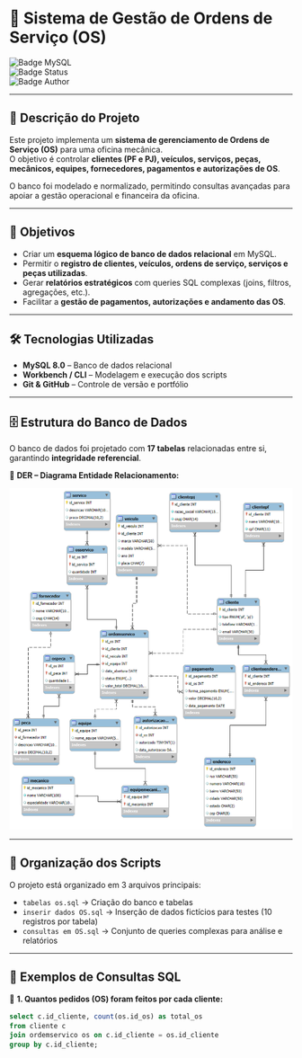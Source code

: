 # 🚗 Sistema de Gestão de Ordens de Serviço (OS)

![Badge MySQL](https://img.shields.io/badge/MySQL-8.0-blue?logo=mysql)  
![Badge Status](https://img.shields.io/badge/Status-Concluído-brightgreen)  
![Badge Author](https://img.shields.io/badge/Autor-Paulo%20João%20Dongosse-orange)

---

## 📌 Descrição do Projeto
Este projeto implementa um **sistema de gerenciamento de Ordens de Serviço (OS)** para uma oficina mecânica.  
O objetivo é controlar **clientes (PF e PJ), veículos, serviços, peças, mecânicos, equipes, fornecedores, pagamentos e autorizações de OS**.  

O banco foi modelado e normalizado, permitindo consultas avançadas para apoiar a gestão operacional e financeira da oficina.  

---

## 🎯 Objetivos
- Criar um **esquema lógico de banco de dados relacional** em MySQL.  
- Permitir o **registro de clientes, veículos, ordens de serviço, serviços e peças utilizadas**.  
- Gerar **relatórios estratégicos** com queries SQL complexas (joins, filtros, agregações, etc.).  
- Facilitar a **gestão de pagamentos, autorizações e andamento das OS**.  

---

## 🛠️ Tecnologias Utilizadas
- **MySQL 8.0** – Banco de dados relacional  
- **Workbench / CLI** – Modelagem e execução dos scripts  
- **Git & GitHub** – Controle de versão e portfólio  

---

## 🗄️ Estrutura do Banco de Dados
O banco de dados foi projetado com **17 tabelas** relacionadas entre si, garantindo **integridade referencial**.  

📌 **DER – Diagrama Entidade Relacionamento:**  

![DER do Projeto](./DER%20OS.png)  

---

## 📂 Organização dos Scripts
O projeto está organizado em 3 arquivos principais:  

- `tabelas os.sql` → Criação do banco e tabelas  
- `inserir dados OS.sql` → Inserção de dados fictícios para testes (10 registros por tabela)  
- `consultas em OS.sql` → Conjunto de queries complexas para análise e relatórios  

---

## 📝 Exemplos de Consultas SQL

🔹 **1. Quantos pedidos (OS) foram feitos por cada cliente:**  
```sql
select c.id_cliente, count(os.id_os) as total_os
from cliente c
join ordemservico os on c.id_cliente = os.id_cliente
group by c.id_cliente;
